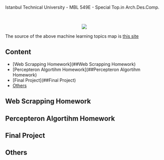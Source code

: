   
Istanbul Technical University - MBL 549E - Special Top.in Arch.Des.Comp.

<br/>
<p align="center">
  <img src="https://i.vas3k.ru/7vx.jpg">
</p>

The source of the above machine learning topics map is [this site](https://vas3k.com/blog/machine_learning/)

## Content

* [Web Scrapping Homework](##Web Scrapping Homework)
* [Percepteron Algortihm Homework](##Percepteron Algortihm Homework)
* [Final Project](##Final Project)
* [Others](##Others)

## Web Scrapping Homework

## Percepteron Algortihm Homework

## Final Project

## Others
